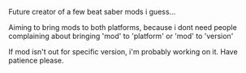 Future creator of a few beat saber mods i guess...

Aiming to bring mods to both platforms, because i dont need people complaining about bringing 'mod' to 'platform' or 'mod' to 'version'

If mod isn't out for specific version, i'm probably working on it. Have patience please.
